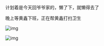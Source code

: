 计划着是今天回爷爷家的，懒了下，就懒得去了

晚上等黄鑫下班，正在帮黄鑫打扫卫生



![img](https://hexosrc.oss-cn-shenzhen.aliyuncs.com/blog/2019/12/10bc9c50eabfd2a4b08784f8aee699ca.jpg)

![img](https://hexosrc.oss-cn-shenzhen.aliyuncs.com/blog/2019/12/19b5b682e65f925a7aaf867bd98f81fb.jpg)